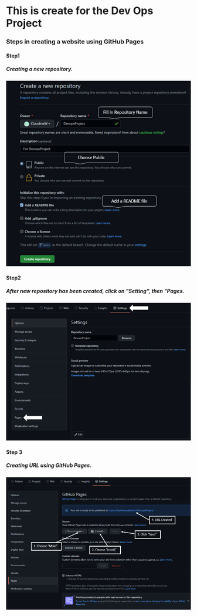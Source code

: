 # This is create for the Dev Ops Project

### Steps in creating a website using GitHub Pages

#### **Step1**

##### Creating a new repository.

![Create Repository](Images/CreateRepository.png)

#### **Step2**

##### After new repository has been created, click on "Setting", then "Pages.

![Settingscreen](Images/Settingscreen.png)

#### **Step 3**

##### Creating URL using GitHub Pages.

![CreateURL](Images/CreateURL.png)
